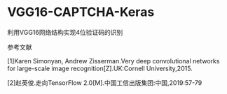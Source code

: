 # VGG16-CAPTCHA-Keras
利用VGG16网络结构实现4位验证码的识别


参考文献 

[1]Karen Simonyan, Andrew Zisserman.Very deep convolutional networks for large-scale image recognition[Z].UK:Cornell University,2015.

[2]赵英俊.走向TensorFlow 2.0[M].中国工信出版集团:中国,2019:57-79
